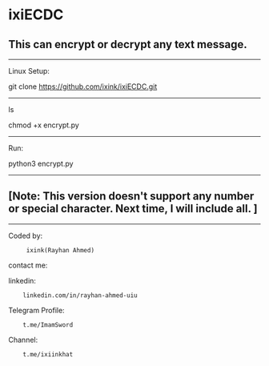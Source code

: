 # ixiECDC

This can encrypt or decrypt any text message. 
-------------------------------------

--------------------------------

Linux Setup: 

git clone https://github.com/ixink/ixiECDC.git
______________________________
ls

chmod +x encrypt.py

___________________________________________
Run:

python3 encrypt.py

_____________________________

[Note: This version doesn't support any number or special character. Next time, I will include all. ]
--------------------------------------------

---------------------------
Coded by: 
         
         ixink(Rayhan Ahmed)
contact me: 

linkedin:

        linkedin.com/in/rayhan-ahmed-uiu
Telegram Profile:

        t.me/ImamSword

  Channel:
  
        t.me/ixiinkhat



